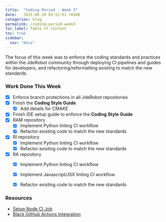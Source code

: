 ```yaml
---
title:  "Coding Period - Week 3"
date:   2025-06-20 03:52:01 +0300
categories: blog
permalink: /coding-period-week3
toc_label: Table of Content
toc: true
sidebar:
  nav: "docs"
---
```


The focus of this week was to enforce the coding standards and practices within the JdeRobot community through deploying CI pipelines and guides for developers, and refactoring/reformatting existing to match the new standards.


### Work Done This Week
- [X] Enforce branch protections in all JdeRobot repositories
- [X] Finish the **Coding Style Guide**
	- [X] Add details for CMAKE
- [X] Finish IDE setup guide to enforce the **Coding Style Guide**
- [X] RAM repository
    - [X] Implement Python linting CI workflow
    - [X] Refactor existing code to match the new standards
- [X] RI repository
    - [X] Implement Python linting CI workflow
    - [X] Refactor existing code to match the new standards
- [X] RA repository
    - [X] Implement Python linting CI workflow
    - [X] Implement Javascript/JSX linting CI workflow
    - [X] Refactor existing code to match the new standards


### Resources
- [Setup Node CI Job](https://github.com/actions/setup-node/tree/v4/)
- [Black GitHub Actions Integration](https://black.readthedocs.io/en/stable/integrations/github_actions.html)